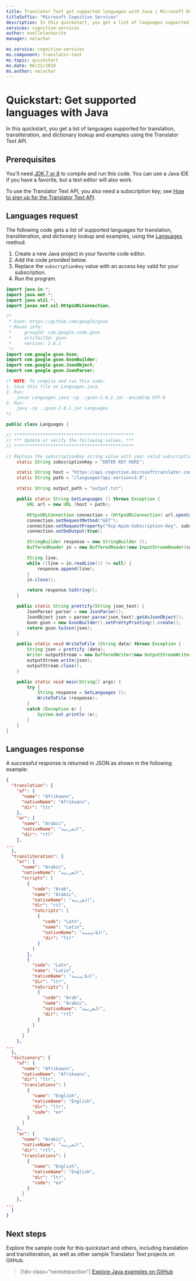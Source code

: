 ```yaml
---
title: Translator Text get supported languages with Java | Microsoft Docs
titleSuffix: "Microsoft Cognitive Services"
description: In this quickstart, you get a list of languages supported for translation, transliteration, and dictionary lookup and examples using the Translator Text API with Java in Cognitive Services.
services: cognitive-services
author: noellelacharite
manager: nolachar

ms.service: cognitive-services
ms.component: translator-text
ms.topic: quickstart
ms.date: 06/21/2018
ms.author: nolachar
---
```

# Quickstart: Get supported languages with Java

In this quickstart, you get a list of languages supported for translation, transliteration, and dictionary lookup and examples using the Translator Text API.

## Prerequisites

You'll need [JDK 7 or 8](http://www.oracle.com/technetwork/java/javase/downloads/jdk8-downloads-2133151.html) to compile and run this code. You can use a Java IDE if you have a favorite, but a text editor will also work.

To use the Translator Text API, you also need a subscription key; see [How to sign up for the Translator Text API](translator-text-how-to-signup.md).

## Languages request

The following code gets a list of supported languages for translation, transliteration, and dictionary lookup and examples, using the [Languages](./reference/v3-0-languages.md) method.

1. Create a new Java project in your favorite code editor.
2. Add the code provided below.
3. Replace the `subscriptionKey` value with an access key valid for your subscription.
4. Run the program.

```java
import java.io.*;
import java.net.*;
import java.util.*;
import javax.net.ssl.HttpsURLConnection;

/*
 * Gson: https://github.com/google/gson
 * Maven info:
 *     groupId: com.google.code.gson
 *     artifactId: gson
 *     version: 2.8.1
 */
import com.google.gson.Gson;
import com.google.gson.GsonBuilder;
import com.google.gson.JsonObject;
import com.google.gson.JsonParser;

/* NOTE: To compile and run this code:
1. Save this file as Languages.java.
2. Run:
    javac Languages.java -cp .;gson-2.8.1.jar -encoding UTF-8
3. Run:
    java -cp .;gson-2.8.1.jar Languages
*/

public class Languages {

// **********************************************
// *** Update or verify the following values. ***
// **********************************************

// Replace the subscriptionKey string value with your valid subscription key.
    static String subscriptionKey = "ENTER KEY HERE";

    static String host = "https://api.cognitive.microsofttranslator.com";
    static String path = "/languages?api-version=3.0";

    static String output_path = "output.txt";

    public static String GetLanguages () throws Exception {
        URL url = new URL (host + path);

        HttpsURLConnection connection = (HttpsURLConnection) url.openConnection();
        connection.setRequestMethod("GET");
        connection.setRequestProperty("Ocp-Apim-Subscription-Key", subscriptionKey);
        connection.setDoOutput(true);

        StringBuilder response = new StringBuilder ();
        BufferedReader in = new BufferedReader(new InputStreamReader(connection.getInputStream(), "UTF-8"));

        String line;
        while ((line = in.readLine()) != null) {
            response.append(line);
        }
        in.close();

        return response.toString();
    }

    public static String prettify(String json_text) {
        JsonParser parser = new JsonParser();
        JsonObject json = parser.parse(json_text).getAsJsonObject();
        Gson gson = new GsonBuilder().setPrettyPrinting().create();
        return gson.toJson(json);
    }

    public static void WriteToFile (String data) throws Exception {
        String json = prettify (data);
        Writer outputStream = new BufferedWriter(new OutputStreamWriter(new FileOutputStream(output_path), "UTF-8"));
        outputStream.write(json);
        outputStream.close();
    }

    public static void main(String[] args) {
        try {
            String response = GetLanguages ();
            WriteToFile (response);
        }
        catch (Exception e) {
            System.out.println (e);
        }
    }
}
```

## Languages response

A successful response is returned in JSON as shown in the following example:

```json
{
  "translation": {
    "af": {
      "name": "Afrikaans",
      "nativeName": "Afrikaans",
      "dir": "ltr"
    },
    "ar": {
      "name": "Arabic",
      "nativeName": "العربية",
      "dir": "rtl"
    },
...
  },
  "transliteration": {
    "ar": {
      "name": "Arabic",
      "nativeName": "العربية",
      "scripts": [
        {
          "code": "Arab",
          "name": "Arabic",
          "nativeName": "العربية",
          "dir": "rtl",
          "toScripts": [
            {
              "code": "Latn",
              "name": "Latin",
              "nativeName": "اللاتينية",
              "dir": "ltr"
            }
          ]
        },
        {
          "code": "Latn",
          "name": "Latin",
          "nativeName": "اللاتينية",
          "dir": "ltr",
          "toScripts": [
            {
              "code": "Arab",
              "name": "Arabic",
              "nativeName": "العربية",
              "dir": "rtl"
            }
          ]
        }
      ]
    },
...
  },
  "dictionary": {
    "af": {
      "name": "Afrikaans",
      "nativeName": "Afrikaans",
      "dir": "ltr",
      "translations": [
        {
          "name": "English",
          "nativeName": "English",
          "dir": "ltr",
          "code": "en"
        }
      ]
    },
    "ar": {
      "name": "Arabic",
      "nativeName": "العربية",
      "dir": "rtl",
      "translations": [
        {
          "name": "English",
          "nativeName": "English",
          "dir": "ltr",
          "code": "en"
        }
      ]
    },
...
  }
}
```

## Next steps

Explore the sample code for this quickstart and others, including translation and transliteration, as well as other sample Translator Text projects on GitHub.

> [!div class="nextstepaction"]
> [Explore Java examples on GitHub](https://aka.ms/TranslatorGitHub?type=&language=java)
